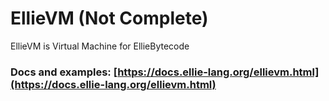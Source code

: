 # EllieVM (Not Complete)

EllieVM is Virtual Machine for EllieBytecode

### Docs and examples: [https://docs.ellie-lang.org/ellievm.html](https://docs.ellie-lang.org/ellievm.html)